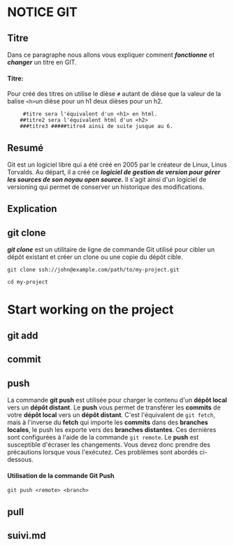 # NOTICE GIT

##  Titre
Dans ce paragraphe nous allons vous expliquer comment __*fonctionne*__ et __*changer*__ un titre en GIT.

#### Titre:

Pour créé des titres on utilise le dièse `#`  autant de dièse que la valeur de la balise  `<h>`un dièse pour un h1 deux dièses pour un h2. 
 		
 		
 		 #titre sera l'équivalent d'un <h1> en html.
  		##titre2 sera l'équivalent html d'un <h2>
  		###titre3 #####titre4 ainsi de suite jusque au 6.

## Resumé
Git est un logiciel libre qui a été créé en 2005 par le créateur de Linux, Linus Torvalds. Au départ, il a créé ce <em><strong>logiciel de gestion de version pour gérer les sources de son noyau open source.</em></strong> Il s'agit ainsi d'un logiciel de versioning qui permet de conserver un historique des modifications.
##  Explication
##  git clone
__*git clone*__ est un utilitaire de ligne de commande Git utilisé pour cibler un dépôt existant et créer un clone ou une copie du dépôt cible.


   `git clone ssh://john@example.com/path/to/my-project.git`  
   
   `cd my-project`
   
   
# Start working on the project
##  git add
##  commit
##  push

La commande __git push__ est utilisée pour charger le contenu d'un __dépôt local__ vers un __dépôt distant__. Le __push__ vous permet de transférer les __commits__ de votre __dépôt local__ vers un __dépôt distant__. C'est l'équivalent de `git fetch`, mais à l'inverse du __fetch__ qui importe les __commits__ dans des __branches locales__, le push les exporte vers des __branches distantes__. 
Ces dernières sont configurées à l'aide de la commande `git remote`. Le __push__ est susceptible d'écraser les changements. Vous devez donc prendre des précautions lorsque vous l'exécutez. Ces problèmes sont abordés ci-dessous.

#### Utilisation de la commande Git Push
`git push <remote> <branch>`
##  pull
##  suivi.md

